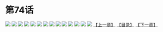 # 第74话
![](https://s1.baozimh.com/scomic/yuekanshaonuyeqijun-chunquan/0/78-1k5p/1.jpg)
![](https://s1.baozimh.com/scomic/yuekanshaonuyeqijun-chunquan/0/78-1k5p/2.jpg)
![](https://s1.baozimh.com/scomic/yuekanshaonuyeqijun-chunquan/0/78-1k5p/3.jpg)
![](https://s1.baozimh.com/scomic/yuekanshaonuyeqijun-chunquan/0/78-1k5p/4.jpg)
![](https://s1.baozimh.com/scomic/yuekanshaonuyeqijun-chunquan/0/78-1k5p/5.jpg)
![](https://s1.baozimh.com/scomic/yuekanshaonuyeqijun-chunquan/0/78-1k5p/6.jpg)
![](https://s1.baozimh.com/scomic/yuekanshaonuyeqijun-chunquan/0/78-1k5p/7.jpg)
![](https://s1.baozimh.com/scomic/yuekanshaonuyeqijun-chunquan/0/78-1k5p/8.jpg)
![](https://s1.baozimh.com/scomic/yuekanshaonuyeqijun-chunquan/0/78-1k5p/9.jpg)
![](https://s1.baozimh.com/scomic/yuekanshaonuyeqijun-chunquan/0/78-1k5p/10.jpg)
![](https://s1.baozimh.com/scomic/yuekanshaonuyeqijun-chunquan/0/78-1k5p/11.jpg)
![](https://s1.baozimh.com/scomic/yuekanshaonuyeqijun-chunquan/0/78-1k5p/12.jpg)
![](https://s1.baozimh.com/scomic/yuekanshaonuyeqijun-chunquan/0/78-1k5p/13.jpg)
![](https://s1.baozimh.com/scomic/yuekanshaonuyeqijun-chunquan/0/78-1k5p/14.jpg)
[【上一章】](./73.md)
[【目录】](./README.md)
[【下一章】](./75.md)
